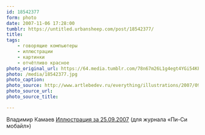 ```yaml
---
id: 18542377
form: photo
date: 2007-11-06 17:28:00
tumblr: https://untitled.urbansheep.com/post/18542377/
title:
tags:
    - говорящие компьютеры
    - иллюстрации
    - картинки
    - отчётливо красное
photo_original_url: https://64.media.tumblr.com/78n67m26L1g4egt4YGi54KFj_500.jpg
photo: /media/18542377.jpg
photo_caption: 
photo_source: http://www.artlebedev.ru/everything/illustrations/2007/09/25/
photo_source_url:
photo_source_title:

---
```


<p>Владимир Камаев <a href="http://www.artlebedev.ru/everything/illustrations/2007/09/25/">Иллюстрация за 25.09.2007</a> (для журнала «Пи-Си мобайл»)</p>
